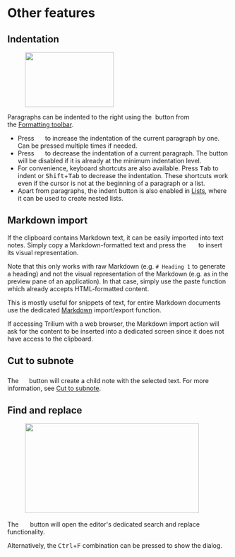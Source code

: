 # Other features
## Indentation

<figure class="image image-style-align-right"><img style="aspect-ratio:201/124;" src="6_Other features_image.png" width="201" height="124"></figure>

Paragraphs can be indented to the right using the  button from the <a class="reference-link" href="Formatting%20toolbar.md">Formatting toolbar</a>.

*   Press <img src="5_Other features_image.png" width="17" height="14"> to increase the indentation of the current paragraph by one. Can be pressed multiple times if needed.
*   Press <img src="1_Other features_image.png" width="17" height="14"> to decrease the indentation of a current paragraph. The button will be disabled if it is already at the minimum indentation level.
*   For convenience, keyboard shortcuts are also available. Press <kbd>Tab</kbd> to indent or <kbd>Shift</kbd>+<kbd>Tab</kbd> to decrease the indentation. These shortcuts work even if the cursor is not at the beginning of a paragraph or a list.
*   Apart from paragraphs, the indent button is also enabled in <a class="reference-link" href="Lists.md">Lists</a>, where it can be used to create nested lists.

## Markdown import

If the clipboard contains Markdown text, it can be easily imported into text notes. Simply copy a Markdown-formatted text and press the <img src="2_Other features_image.png" width="20" height="14"> to insert its visual representation.

Note that this only works with raw Markdown (e.g. `# Heading 1` to generate a heading) and not the visual representation of the Markdown (e.g. as in the preview pane of an application). In that case, simply use the paste function which already accepts HTML-formatted content.

This is mostly useful for snippets of text, for entire Markdown documents use the dedicated <a class="reference-link" href="../../Basic%20Concepts%20and%20Features/Import%20%26%20Export/Markdown.md">Markdown</a> import/export function.

If accessing Trilium with a web browser, the Markdown import action will ask for the content to be inserted into a dedicated screen since it does not have access to the clipboard.

## Cut to subnote

The <img src="Other features_image.png" width="16" height="20"> button will create a child note with the selected text. For more information, see <a class="reference-link" href="Cut%20to%20subnote.md">Cut to subnote</a>.

## Find and replace

<figure class="image image-style-align-right"><img style="aspect-ratio:394/203;" src="4_Other features_image.png" width="394" height="203"></figure>

The <img src="3_Other features_image.png" width="18" height="17"> button will open the editor's dedicated search and replace functionality.

Alternatively, the <kbd>Ctrl</kbd>+<kbd>F</kbd> combination can be pressed to show the dialog.